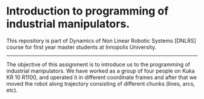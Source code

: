 # Introduction to programming of industrial manipulators.
This repository is part of Dynamics of Non Linear Robotic Systems [DNLRS] course for first year master students at Innopolis University.
________________________________________________________________________________________________________________________________________

The objective of this assignment is to introduce us to the programming of industrial manipulators. We have worked as a group of four people on Kuka KR 10 R1100, and operated it in different coordinate frames and after that we moved the robot along trajectory consisting of different chunks (lines, arcs, etc). 
